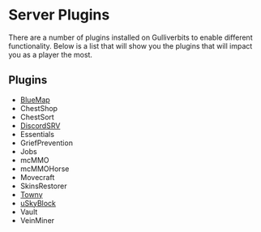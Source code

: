 # Server Plugins

There are a number of plugins installed on Gulliverbits to enable different functionality. Below is a list that will show you the plugins that will impact you as a player the most.

## Plugins

- [BlueMap](bluemap.md)
- ChestShop
- ChestSort
- [DiscordSRV](discord.md)
- Essentials
- GriefPrevention
- Jobs
- mcMMO
- mcMMOHorse
- Movecraft
- SkinsRestorer
- [Towny](towny.md)
- [uSkyBlock](skyblock.md)
- Vault
- VeinMiner